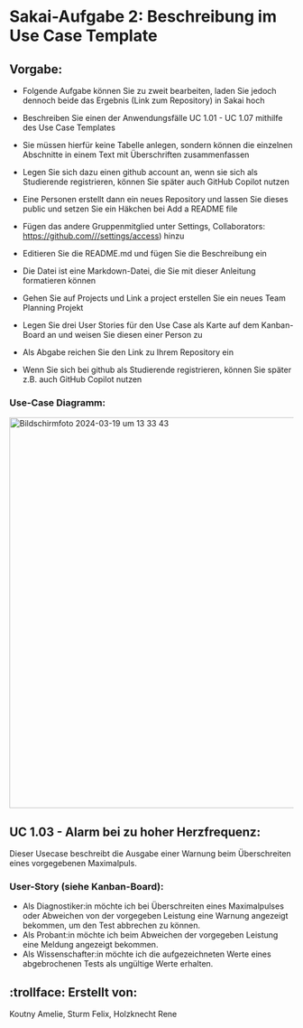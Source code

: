 # Sakai-Aufgabe 2: Beschreibung im Use Case Template
## Vorgabe:
* Folgende Aufgabe können Sie zu zweit bearbeiten, laden Sie jedoch dennoch beide das Ergebnis (Link zum Repository) in Sakai hoch
* Beschreiben Sie einen der Anwendungsfälle UC 1.01 - UC 1.07 mithilfe des Use Case Templates
* Sie müssen hierfür keine Tabelle anlegen, sondern können die einzelnen Abschnitte in einem Text mit Überschriften zusammenfassen
* Legen Sie sich dazu einen github account an, wenn sie sich als Studierende registrieren, können Sie später auch GitHub Copilot nutzen
* Eine Personen erstellt dann ein neues Repository und lassen Sie dieses public und setzen Sie ein Häkchen bei Add a README file
* Fügen das andere Gruppenmitglied unter Settings, Collaborators: https://github.com///settings/access) hinzu
* Editieren Sie die README.md und fügen Sie die Beschreibung ein
* Die Datei ist eine Markdown-Datei, die Sie mit dieser Anleitung formatieren können
* Gehen Sie auf Projects und Link a project erstellen Sie ein neues Team Planning Projekt

* Legen Sie drei User Stories für den Use Case als Karte auf dem Kanban-Board an und weisen Sie diesen einer Person zu
* Als Abgabe reichen Sie den Link zu Ihrem Repository ein
* Wenn Sie sich bei github als Studierende registrieren, können Sie später z.B. auch GitHub Copilot nutzen


### Use-Case Diagramm:
<img width="692" alt="Bildschirmfoto 2024-03-19 um 13 33 43" src="https://github.com/ameliekou/sakai2/assets/163856592/04edffaf-8c20-4eef-8a34-1c64fbed583d">

## UC 1.03 - Alarm bei zu hoher Herzfrequenz:
Dieser Usecase beschreibt die Ausgabe einer Warnung beim Überschreiten eines vorgegebenen Maximalpuls.

### User-Story (siehe Kanban-Board):
* Als Diagnostiker:in möchte ich bei Überschreiten eines Maximalpulses oder Abweichen von der vorgegeben Leistung eine Warnung angezeigt bekommen, um den Test abbrechen zu können.
* Als Probant:in möchte ich beim Abweichen der vorgegeben Leistung eine Meldung angezeigt bekommen.
* Als Wissenschafter:in möchte ich die aufgezeichneten Werte eines abgebrochenen Tests als ungültige Werte erhalten.
  
## :trollface: Erstellt von:
Koutny Amelie, Sturm Felix, Holzknecht Rene 


